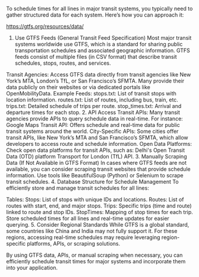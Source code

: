To schedule times for all lines in major transit systems, you typically need to gather structured data for each system. Here’s how you can approach it:

https://gtfs.org/resources/data/

1. Use GTFS Feeds (General Transit Feed Specification)
Most major transit systems worldwide use GTFS, which is a standard for sharing public transportation schedules and associated geographic information. GTFS feeds consist of multiple files (in CSV format) that describe transit schedules, stops, routes, and services.

Transit Agencies: Access GTFS data directly from transit agencies like New York’s MTA, London’s TfL, or San Francisco’s SFMTA. Many provide their data publicly on their websites or via dedicated portals like OpenMobilityData.
Example Feeds:
stops.txt: List of transit stops with location information.
routes.txt: List of routes, including bus, train, etc.
trips.txt: Detailed schedule of trips per route.
stop_times.txt: Arrival and departure times for each stop.
2. API Access
Transit APIs: Many transit agencies provide APIs to query schedule data in real-time. For instance:
Google Maps Transit API: Offers schedule and real-time data for public transit systems around the world.
City-Specific APIs: Some cities offer transit APIs, like New York’s MTA and San Francisco’s SFMTA, which allow developers to access route and schedule information.
Open Data Platforms: Check open data platforms for transit APIs, such as:
Delhi's Open Transit Data (OTD) platform
Transport for London (TfL) API.
3. Manually Scraping Data (If Not Available in GTFS Format)
In cases where GTFS feeds are not available, you can consider scraping transit websites that provide schedule information.
Use tools like BeautifulSoup (Python) or Selenium to scrape transit schedules.
4. Database Structure for Schedule Management
To efficiently store and manage transit schedules for all lines:

Tables:
Stops: List of stops with unique IDs and locations.
Routes: List of routes with start, end, and major stops.
Trips: Specific trips (time and route) linked to route and stop IDs.
StopTimes: Mapping of stop times for each trip.
Store scheduled times for all lines and real-time updates for easier querying.
5. Consider Regional Standards
While GTFS is a global standard, some countries like China and India may not fully support it. For these regions, accessing real-time schedules may require leveraging region-specific platforms, APIs, or scraping solutions.

By using GTFS data, APIs, or manual scraping when necessary, you can efficiently schedule transit times for major systems and incorporate them into your application.
